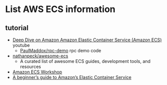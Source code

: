 # List AWS ECS information

## tutorial
  * [Deep Dive on Amazon Amazon Elastic Container Service (Amazon ECS)](https://www.youtube.com/watch?v=qbEPae8YNbs) youtube
    * [PaulMaddox/rpc-demo](https://github.com/PaulMaddox/rpc-demo) rpc demo code
  * [nathanpeck/awesome-ecs](https://github.com/nathanpeck/awesome-ecs) 
    * A curated list of awesome ECS guides, development tools, and resources
  * [Amazon ECS Workshop](https://ecsworkshop.com/)
  * [A beginner’s guide to Amazon’s Elastic Container Service](https://www.freecodecamp.org/news/amazon-ecs-terms-and-architecture-807d8c4960fd/)

